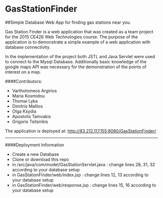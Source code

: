 # GasStationFinder

##Simple Database Web App for finding gas stations near you.


Gas Station Finder is a web application that was created as a team project for 
the 2015 CE426 Web Technologies course. The purpose of the application is to 
demonstrate a simple example of a web application with database connectivity. 

In the implementation of the project both JSTL and Java Servlet were used to connect
to the Mysql Database. Additionally basic knowledge of the google maps API was necessary
for the demonstration of the points of interest on a map.

####Contributors:
* Vartholomeos Argirios
* Maria Kosmidou
* Thomai Lyka
* Dimitris Mallios
* Olga Ksydia
* Apostolis Tamvakis
* Grigoris Tsitsirikis

The application is deployed at: http://83.212.117.155:8080/GasStationFinder/       
_______________________________________________________________________________
        
####Deployment Information
* Create a new Database
* Clone or download this repo
* in /src/java/com/model/GasStationServlet.java  : 
 change lines 28, 31, 32 according to your database setup
* in GasStationFinder/web/index.jsp : 
 change lines 12, 13 according to your database setup
* in GasStationFinder/web/response.jsp : 
 change lines 15, 16 according to your database setup



